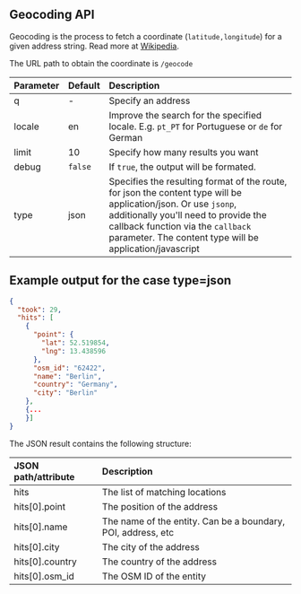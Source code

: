 ## Geocoding API

Geocoding is the process to fetch a coordinate (`latitude,longitude`) for a given
address string. Read more at [Wikipedia](http://en.wikipedia.org/wiki/Geocoding).

The URL path to obtain the coordinate  is `/geocode`

Parameter   | Default | Description
:-----------|:--------|:-----------
q           | -       | Specify an address
locale      | en      | Improve the search for the specified locale. E.g. `pt_PT` for Portuguese or `de` for German
limit       | 10      | Specify how many results you want
debug       | `false` | If `true`, the output will be formated.
type        | json    | Specifies the resulting format of the route, for json the content type will be application/json. Or use `jsonp`, additionally you'll need to provide the callback function via the `callback` parameter. The content type will be application/javascript

## Example output for the case type=json

```json
{
  "took": 29,
  "hits": [
    {
      "point": {
        "lat": 52.519854,
        "lng": 13.438596
      },      
      "osm_id": "62422",
      "name": "Berlin",
      "country": "Germany",
      "city": "Berlin"
    },
    {...
    }]
}
```

The JSON result contains the following structure:

JSON path/attribute | Description
:-------------------|:------------
hits                | The list of matching locations
hits[0].point       | The position of the address
hits[0].name        | The name of the entity. Can be a boundary, POI, address, etc
hits[0].city        | The city of the address
hits[0].country     | The country of the address
hits[0].osm_id      | The OSM ID of the entity
